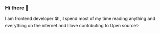 ### Hi there 👋

I am frontend developer 🛠 , I spend most of my time reading anything and everything on the internet and I love contributing to Open source✨

